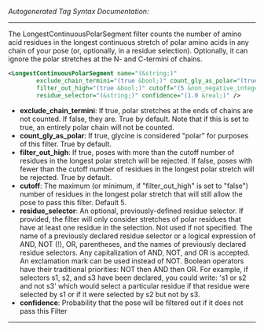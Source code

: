 <!-- THIS IS AN AUTOGENERATED FILE: Don't edit it directly, instead change the schema definition in the code itself. -->

_Autogenerated Tag Syntax Documentation:_

---
The LongestContinuousPolarSegment filter counts the number of amino acid residues in the longest continuous stretch of polar amino acids in any chain of your pose (or, optionally, in a residue selection).  Optionally, it can ignore the polar stretches at the N- and C-termini of chains.

```xml
<LongestContinuousPolarSegment name="(&string;)"
        exclude_chain_termini="(true &bool;)" count_gly_as_polar="(true &bool;)"
        filter_out_high="(true &bool;)" cutoff="(5 &non_negative_integer;)"
        residue_selector="(&string;)" confidence="(1.0 &real;)" />
```

-   **exclude_chain_termini**: If true, polar stretches at the ends of chains are not counted.  If false, they are.  True by default.  Note that if this is set to true, an entirely polar chain will not be counted.
-   **count_gly_as_polar**: If true, glycine is considered "polar" for purposes of this filter.  True by default.
-   **filter_out_high**: If true, poses with more than the cutoff number of residues in the longest polar stretch will be rejected.  If false, poses with fewer than the cutoff number of residues in the longest polar stretch will be rejected.  True by default.
-   **cutoff**: The maximum (or minimum, if "filter_out_high" is set to "false") number of residues in the longest polar stretch that will still allow the pose to pass this filter.  Default 5.
-   **residue_selector**: An optional, previously-defined residue selector.  If provided, the filter will only consider stretches of polar residues that have at least one residue in the selection.  Not used if not specified. The name of a previously declared residue selector or a logical expression of AND, NOT (!), OR, parentheses, and the names of previously declared residue selectors. Any capitalization of AND, NOT, and OR is accepted. An exclamation mark can be used instead of NOT. Boolean operators have their traditional priorities: NOT then AND then OR. For example, if selectors s1, s2, and s3 have been declared, you could write: 's1 or s2 and not s3' which would select a particular residue if that residue were selected by s1 or if it were selected by s2 but not by s3.
-   **confidence**: Probability that the pose will be filtered out if it does not pass this Filter

---
